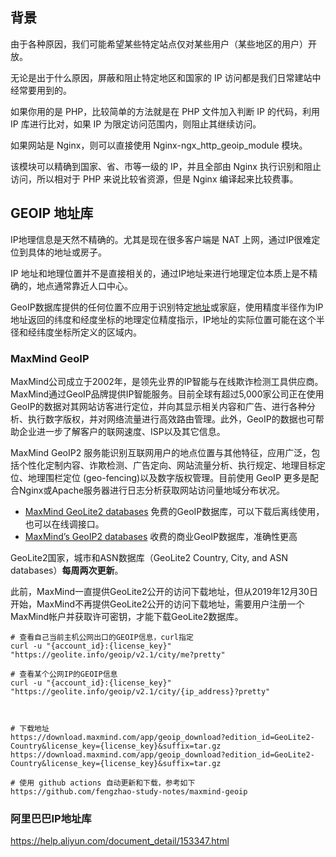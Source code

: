 ## 背景



由于各种原因，我们可能希望某些特定站点仅对某些用户（某些地区的用户）开放。





无论是出于什么原因，屏蔽和阻止特定地区和国家的 IP 访问都是我们日常建站中经常要用到的。

如果你用的是 PHP，比较简单的方法就是在 PHP 文件加入判断 IP 的代码，利用 IP 库进行比对，如果 IP 为限定访问范围内，则阻止其继续访问。

如果网站是 Nginx，则可以直接使用 Nginx-ngx_http_geoip_module 模块。

该模块可以精确到国家、省、市等一级的 IP，并且全部由 Nginx 执行识别和阻止访问，所以相对于 PHP 来说比较省资源，但是 Nginx 编译起来比较费事。





## GEOIP 地址库



IP地理信息是天然不精确的。尤其是现在很多客户端是 NAT 上网，通过IP很难定位到具体的地址或房子。

IP 地址和地理位置并不是直接相关的，通过IP地址来进行地理定位本质上是不精确的，地点通常靠近人口中心。

GeoIP数据库提供的任何位置不应用于识别特定[地址](https://so.csdn.net/so/search?q=地址&spm=1001.2101.3001.7020)或家庭，使用精度半径作为IP地址返回的纬度和经度坐标的地理定位精度指示，IP地址的实际位置可能在这个半径和经纬度坐标所定义的区域内。





### MaxMind GeoIP

MaxMind公司成立于2002年，是领先业界的IP智能与在线欺诈检测工具供应商。MaxMind通过GeoIP品牌提供IP智能服务。目前全球有超过5,000家公司正在使用GeoIP的数据对其网站访客进行定位，并向其显示相关内容和广告、进行各种分析、执行数字版权，并对网络流量进行高效路由管理。此外，GeoIP的数据也可帮助企业进一步了解客户的联网速度、ISP以及其它信息。



MaxMind GeoIP2 服务能识别互联网用户的地点位置与其他特征，应用广泛，包括个性化定制内容、诈欺检测、广告定向、网站流量分析、执行规定、地理目标定位、地理围栏定位 (geo-fencing)以及数字版权管理。目前使用 GeoIP 更多是配合Nginx或Apache服务器进行日志分析获取网站访问量地域分布状况。



- [MaxMind  GeoLite2 databases](https://dev.maxmind.com/geoip/geolite2-free-geolocation-data?lang=en)  免费的GeoIP数据库，可以下载后离线使用，也可以在线调接口。
- [MaxMind’s GeoIP2 databases](https://www.maxmind.com/en/geoip2-databases)    收费的商业GeoIP数据库，准确性更高

GeoLite2国家，城市和ASN数据库（GeoLite2 Country, City, and ASN databases）**每周两次更新**。 

此前，MaxMind一直提供GeoLite2公开的访问下载地址，但从2019年12月30日开始，MaxMind不再提供GeoLite2公开的访问下载地址，需要用户注册一个MaxMind帐户并获取许可密钥，才能下载GeoLite2数据库。



```shell
# 查看自己当前主机公网出口的GEOIP信息，curl指定
curl -u "{account_id}:{license_key}"   "https://geolite.info/geoip/v2.1/city/me?pretty"

# 查看某个公网IP的GEOIP信息
curl -u "{account_id}:{license_key}" "https://geolite.info/geoip/v2.1/city/{ip_address}?pretty"



# 下载地址
https://download.maxmind.com/app/geoip_download?edition_id=GeoLite2-Country&license_key={license_key}&suffix=tar.gz
https://download.maxmind.com/app/geoip_download?edition_id=GeoLite2-Country&license_key={license_key}&suffix=tar.gz

# 使用 github actions 自动更新和下载，参考如下
https://github.com/fengzhao-study-notes/maxmind-geoip
```





### **阿里巴巴IP地址库**

https://help.aliyun.com/document_detail/153347.html